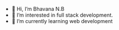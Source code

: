 - 👋 Hi, I’m Bhavana N.B
- 👀 I’m interested in full stack development.
- 🌱 I’m currently learning web development
  

<!---
Bhavana062020/Bhavana062020 is a ✨ special ✨ repository because its `README.md` (this file) appears on your GitHub profile.
You can click the Preview link to take a look at your changes.
--->
